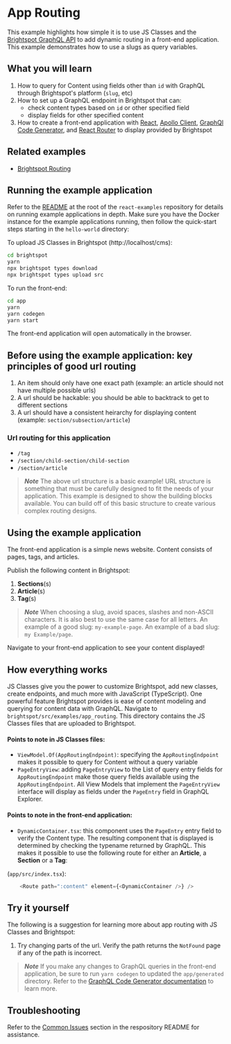 # App Routing
This example highlights how simple it is to use JS Classes and the [Brightspot GraphQL API](https://www.brightspot.com/documentation/brightspot-cms-developer-guide/latest/graphql-api) to add dynamic routing in a front-end application. This example demonstrates how to use a slugs as query variables.

## What you will learn
1. How to query for Content using fields other than `id` with GraphQL through Brightspot's platform (`slug`, etc)
2. How to set up a GraphQL endpoint in Brightspot that can:
    - check content types based on `id` or other specified field
    - display fields for other specified content
3. How to create a front-end application with [React](https://reactjs.org/), [Apollo Client](https://www.apollographql.com/docs/react/), [GraphQl Code Generator](https://www.the-guild.dev/graphql/codegen/docs/getting-started), and [React Router](https://reactrouter.com/en/main) to display provided by Brightspot
## Related examples
- [Brightspot Routing](https://github.com/brightspot/react-examples)  
## Running the example application
Refer to the [README](/README.md) at the root of the `react-examples` repository for details on running example applications in depth. Make sure you have the Docker instance for the example applications running, then follow the quick-start steps starting in the `hello-world` directory:

To upload JS Classes in Brightspot (http://localhost/cms):

```sh
cd brightspot
yarn
npx brightspot types download
npx brightspot types upload src

```

To run the front-end:

```sh
cd app
yarn
yarn codegen
yarn start
```

The front-end application will open automatically in the browser.

## Before using the example application: key principles of good url routing
1. An item should only have one exact path (example: an article should not have multiple possible urls)
2. A url should be hackable: you should be able to backtrack to get to different sections
3. A url should have a consistent heirarchy for displaying content (example: `section/subsection/article`) 

### Url routing for this application
- `/tag`
- `/section/child-section/child-section`
- `/section/article`

> **_Note_** The above url structure is a basic example! URL structure is something that must be carefully designed to fit the needs of your application. This example is designed to show the building blocks available. You can build off of this basic structure to create various complex routing designs. 
## Using the example application
The front-end application is a simple news website. Content consists of pages, tags, and articles.

Publish the following content in Brightspot:

1. **Sections**(s)
2. **Article**(s)
3. **Tag**(s)

> **_Note_** When choosing a slug, avoid spaces, slashes and non-ASCII characters. It is also best to use the same case for all letters. An example of a good slug: `my-example-page`. An example of a bad slug: `my Example/page`. 

Navigate to your front-end application to see your content displayed!

## How everything works
JS Classes give you the power to customize Brightspot, add new classes, create endpoints, and much more with JavaScript (TypeScript). One powerful feature Brightspot provides is ease of content modeling and querying for content data with GraphQL.
Navigate to `brightspot/src/examples/app_routing`. This directory contains the JS Classes files that are uploaded to Brightspot.

#### Points to note in JS Classes files:
- `ViewModel.Of(AppRoutingEndpoint)`: specifying the `AppRoutingEndpoint` makes it possible to query for Content without a query variable
- `PageEntryView`: adding `PageEntryView` to the List of query entry fields for `AppRoutingEndpoint` make those query fields available using the `AppRoutingEndpoint`. All View Models that implement the `PageEntryView` interface will display as fields under the `PageEntry` field in GraphQL Explorer.

#### Points to note in the front-end application:
- `DynamicContainer.tsx`: this component uses the `PageEntry` entry field to verify the Content type. The resulting component that is displayed is determined by checking the typename returned by GraphQL. This makes it possible to use the following route for either an **Article**, a **Section** or a **Tag**:

(`app/src/index.tsx`):
```js
    <Route path=":content" element={<DynamicContainer />} />
```
## Try it yourself

The following is a suggestion for learning more about app routing with JS Classes and Brightspot:

1. Try changing parts of the url. Verify the path returns the `NotFound` page if any of the path is incorrect.

> **_Note_** If you make any changes to GraphQL queries in the front-end application, be sure to run `yarn codegen` to updated the `app/generated` directory. Refer to the [GraphQL Code Generator documentation](https://www.the-guild.dev/graphql/codegen/docs/getting-started) to learn more.

## Troubleshooting

Refer to the [Common Issues](/README.md) section in the respository README for assistance.